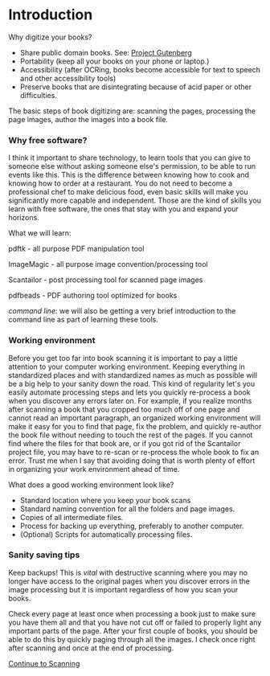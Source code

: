 # Introduction 

Why digitize your books?
- Share public domain books. See: [Project Gutenberg](http://www.gutenberg.org/wiki/Main_Page)
- Portability (keep all your books on your phone or laptop.)
- Accessibility (after OCRing, books become accessible for text to speech and other accessibility tools)
- Preserve books that are disintegrating because of acid paper or other difficulties.

The basic steps of book digitizing are: scanning the pages, processing the page images, author the images into a book file. 

### Why free software?

I think it important to share technology, to learn tools that you can give to someone else without asking someone else's permission, to be able to run events like this. This is the difference between knowing how to cook and knowing how to order at a restaurant. You do not need to become a professional chef to make delicious food, even basic skills will make you significantly more capable and independent. Those are the kind of skills you learn with free software, the ones that stay with you and expand your horizons. 

What we will learn:

pdftk - all purpose PDF manipulation tool

ImageMagic - all purpose image convention/processing tool

Scantailor - post processing tool for scanned page images

pdfbeads - PDF authoring tool optimized for books

*command line*: we will also be getting a very brief introduction to the command line as part of learning these tools.

### Working environment

Before you get too far into book scanning it is important to pay a little attention to your computer working environment.  Keeping everything in standardized places and with standardized names as much as possible will be a big help to your sanity down the road. This kind of regularity let's you easily automate processing steps and lets you quickly re-process a book when you discover any errors later on. For example, if you realize months after scanning a book that you cropped too much off of one page and cannot read an important paragraph, an organized working environment will make it easy for you to find that page, fix the problem, and quickly re-author the book file without needing to touch the rest of the pages. If you cannot find where the files for that book are, or if you got rid of the Scantailor project file, you may have to re-scan or re-process the whole book to fix an error. Trust me when I say that avoiding doing that is worth plenty of effort in organizing your work environment ahead of time.

What does a good working environment look like? 

  * Standard location where you keep your book scans
  * Standard naming convention for all the folders and page images.
  * Copies of all intermediate files.
  * Process for backing up everything, preferably to another computer. 
  * (Optional) Scripts for automatically processing files.

### Sanity saving tips

Keep backups! This is *vital* with destructive scanning where you may no longer have access to the original pages when you discover errors in the image processing but it is important regardless of how you scan your books.

Check every page at least once when processing a book just to make sure you have them all and that you have not cut off or failed to properly light any important parts of the page. After your first couple of books, you should be able to do this by quickly paging through all the images. I check once right after scanning and once at the end of processing.

[Continue to Scanning](https://github.com/wikey/bookscan/blob/master/documentation/scanning.md)
